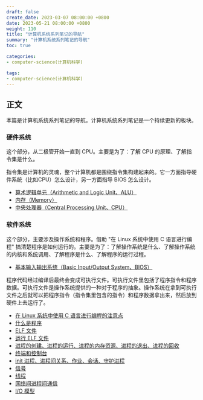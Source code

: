 ```yaml
---
draft: false
create_date: 2023-03-07 08:00:00 +0800
date: 2023-05-21 08:00:00 +0800
weight: 110
title: "计算机系统系列笔记的导航"
summary: "计算机系统系列笔记的导航"
toc: true

categories:
- computer-science(计算机科学)

tags:
- computer-science(计算机科学)
---
```

## 正文

本篇是计算机系统系列笔记的导航。计算机系统系列笔记是一个持续更新的板块。

### 硬件系统

这个部分，从二极管开始一直到 CPU。主要是为了：了解 CPU 的原理、了解指令集是什么。

指令集是计算机的灵魂，整个计算机都是围绕指令集构建起来的。它一方面指导硬件系统（比如CPU）怎么设计，另一方面指导 BIOS 怎么设计。

- [算术逻辑单元（Arithmetic and Logic Unit、ALU）](/post/computer-science/hardware/alu)
- [内存（Memory）](/post/computer-science/hardware/memory)
- [中央处理器（Central Processing Unit、CPU）](/post/computer-science/hardware/cpu)

### 软件系统

这个部分，主要涉及操作系统和程序。借助 "在 Linux 系统中使用 C 语言进行编程" 搞清楚程序是如何运行的。主要是为了：了解操作系统是什么、了解操作系统的内核和系统调用、了解程序是什么、了解程序的运行过程。

- [基本输入输出系统（Basic Input/Output System、BIOS）](/post/computer-science/operating-system/bios)

程序代码经过编译后最终会变成可执行文件。可执行文件里包括了程序指令和程序数据。可执行文件是操作系统提供的一种对于程序的抽象。操作系统在拿到可执行文件之后就可以把程序指令（指令集里包含的指令）和程序数据拿出来，然后放到硬件上去运行了。

- [在 Linux 系统中使用 C 语言进行编程的注意点](/post/computer-science/operating-system/linux/notice)
- [什么是程序](/post/computer-science/operating-system/linux/program)
- [ELF 文件](/post/computer-science/operating-system/linux/elf)
- [运行 ELF 文件](/post/computer-science/operating-system/linux/exec_elf)
- [进程的创建、进程的运行、进程的内存资源、进程的退出、进程的回收](/post/computer-science/operating-system/linux/process)
- [终端和控制台](/post/computer-science/terminal_console)
- [init 进程、进程间关系、作业、会话、守护进程](/post/computer-science/operating-system/linux/process02)
- [信号](/post/computer-science/operating-system/linux/signal)
- [线程](/post/computer-science/operating-system/linux/thread)
- [网络间进程间通信](/post/computer-science/network/socket)
- [I/O 模型](/post/computer-science/network/io-model)
